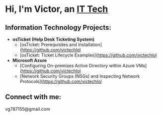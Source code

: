 <h1>Hi, I'm Victor, an <a href="https://linkedin.com/in/victor-gonzalez-a6169956">IT Tech </a></h1>

<h2> Information Technology Projects:</h2>

- <b>osTicket (Help Desk Ticketing System)</b>
  - [osTicket: Prerequisites and Installation](https://github.com/victechlol
  - [osTicket: Ticket Lifecycle Examples](https://github.com/victechlol
- <b>Microsoft Azure</b>
  - [Configuring On-premises Active Directory within Azure VMs](https://github.com/victechlol
  - [Network Security Groups (NSGs) and Inspecting Network Protocols](https://github.com/victechlol



<!---
victechlol/victechlol is a ✨ special ✨ repository because its `README.md` (this file) appears on your GitHub profile.
You can click the Preview link to take a look at your changes.
--->
<p>
<h2>Connect with me:</h2>
      vg787155@gmail.com

